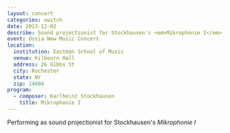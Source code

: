 ```yaml
---
layout: concert
categories: switch
date: 2013-12-02
describe: Sound projectionist for Stockhausen's <em>Mikrophonie I</em>, Switch~ Ensemble.
event: Ossia New Music Concert
location:
  institution: Eastman School of Music
  venue: Kilbourn Hall
  address: 26 Gibbs St
  city: Rochester
  state: NY
  zip: 14604
program:
  - composer: Karlheinz Stockhausen
    title: Mikrophonie I
---
```


Performing as sound projectionist for Stockhausen's *Mikrophonie I*
